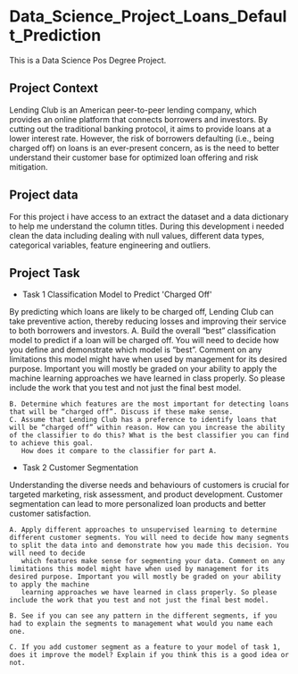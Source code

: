 # Data_Science_Project_Loans_Default_Prediction

This is a Data Science Pos Degree Project.

## Project Context
Lending Club is an American peer-to-peer lending company, which provides an online platform that
connects borrowers and investors. By cutting out the traditional banking protocol, it aims to provide
loans at a lower interest rate. However, the risk of borrowers defaulting (i.e., being charged off) on
loans is an ever-present concern, as is the need to better understand their customer base for
optimized loan offering and risk mitigation.

## Project data
For this project i have access to an extract the dataset and a data dictionary to help me understand the column titles.
During this development i needed clean the data including dealing with null values, different data types, categorical variables, feature engineering and outliers.

## Project Task
  - Task 1 Classification Model to Predict 'Charged Off'

  By predicting which loans are likely to be charged off, Lending Club can take preventive action, thereby reducing losses and improving their service to both borrowers and investors.
    A. Build the overall “best” classification model to predict if a loan will be charged off. You will need to decide how you define and demonstrate which model is “best”. Comment on any limitations this model might have when used by           management for its desired purpose. Important you will mostly be graded on your ability to apply the machine learning approaches we have learned in class properly. So please include the work that you test and not just the final best model.

    B. Determine which features are the most important for detecting loans that will be “charged off”. Discuss if these make sense.
    C. Assume that Lending Club has a preference to identify loans that will be “charged off” within reason. How can you increase the ability of the classifier to do this? What is the best classifier you can find to achieve this goal. 
       How does it compare to the classifier for part A.
    
  - Task 2 Customer Segmentation
    
  Understanding the diverse needs and behaviours of customers is crucial for targeted marketing, risk assessment, and product development. Customer segmentation can lead to more personalized loan products and better customer satisfaction.

    A. Apply different approaches to unsupervised learning to determine different customer segments. You will need to decide how many segments to split the data into and demonstrate how you made this decision. You will need to decide 
       which features make sense for segmenting your data. Comment on any limitations this model might have when used by management for its desired purpose. Important you will mostly be graded on your ability to apply the machine 
       learning approaches we have learned in class properly. So please include the work that you test and not just the final best model.
    
    B. See if you can see any pattern in the different segments, if you had to explain the segments to management what would you name each one.
    
    C. If you add customer segment as a feature to your model of task 1, does it improve the model? Explain if you think this is a good idea or not.
